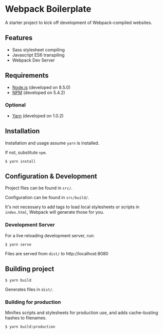 # Webpack Boilerplate

A starter project to kick off development of Webpack-compiled websites.

## Features

* Sass stylesheet compiling
* Javascript ES6 transpiling
* Webpack Dev Server

## Requirements

* [Node.js](http://nodejs.org/) (developed on 8.5.0)
* [NPM](https://www.npmjs.com/) (developed on 5.4.2)

### Optional

* [Yarn](https://yarnpkg.com/en/docs/install) (developed on 1.0.2)

## Installation

Installation and usage assume `yarn` is installed.

If not, substitute `npm`.

```shell
$ yarn install
```

## Configuration & Development

Project files can be found in `src/`.

Configuration can be found in `src/build/`.

It's not necessary to add tags to load local stylesheets or scripts in `index.html`, Webpack will generate those for you.

### Development Server

For a live reloading development server, run:

```shell
$ yarn serve
```

Files are served from `dist/` to http://localhost:8080

## Building project

```shell
$ yarn build
```

Generates files in `dist/`.

### Building for production

Minifies scripts and stylesheets for production use, and adds cache-busting hashes to filenames.

```shell
$ yarn build:production
```
